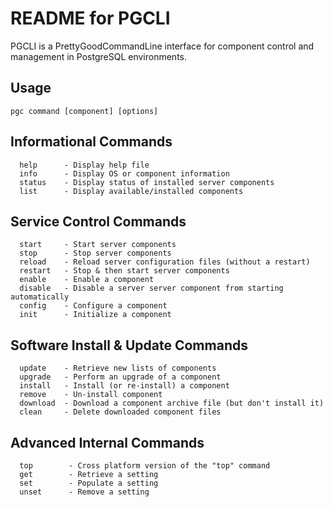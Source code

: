 # README for PGCLI #

PGCLI is a PrettyGoodCommandLine interface for component control 
  and management in PostgreSQL environments.  

## Usage ##
```
pgc command [component] [options]
```

## Informational Commands ##
```
  help      - Display help file
  info      - Display OS or component information
  status    - Display status of installed server components
  list      - Display available/installed components 
```

## Service Control Commands ##
```
  start     - Start server components
  stop      - Stop server components
  reload    - Reload server configuration files (without a restart)
  restart   - Stop & then start server components
  enable    - Enable a component
  disable   - Disable a server server component from starting automatically
  config    - Configure a component
  init      - Initialize a component
```

## Software Install & Update Commands ##
```
  update    - Retrieve new lists of components
  upgrade   - Perform an upgrade of a component
  install   - Install (or re-install) a component  
  remove    - Un-install component   
  download  - Download a component archive file (but don't install it)
  clean     - Delete downloaded component files
```

## Advanced Internal Commands ##
```
  top        - Cross platform version of the "top" command 
  get        - Retrieve a setting
  set        - Populate a setting
  unset      - Remove a setting 
```
